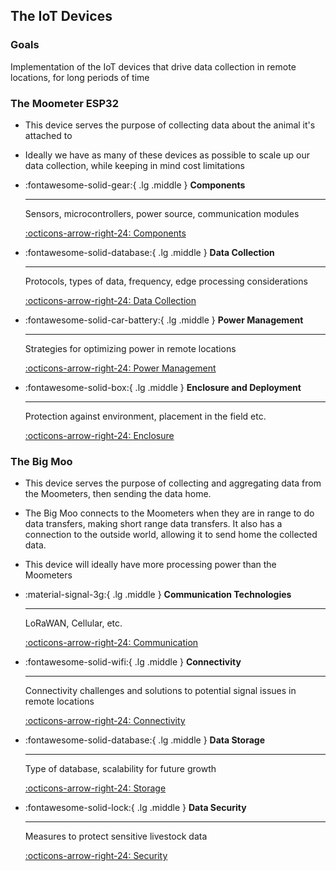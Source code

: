 ## The IoT Devices

### Goals
Implementation of the IoT devices that drive data collection in remote locations, for long periods of time

### The Moometer ESP32

- This device serves the purpose of collecting data about the animal it's attached to

- Ideally we have as many of these devices as possible to scale up our data collection, while keeping in mind cost limitations

<div class="grid cards" markdown>

-   :fontawesome-solid-gear:{ .lg .middle } __Components__

    ---

    Sensors, microcontrollers, power source, communication modules

    [:octicons-arrow-right-24: Components](components.md)

-   :fontawesome-solid-database:{ .lg .middle } __Data Collection__

    ---

    Protocols, types of data, frequency, edge processing considerations

    [:octicons-arrow-right-24: Data Collection](#)

-   :fontawesome-solid-car-battery:{ .lg .middle } __Power Management__

    ---

    Strategies for optimizing power in remote locations

    [:octicons-arrow-right-24: Power Management](#)

-   :fontawesome-solid-box:{ .lg .middle } __Enclosure and Deployment__

    ---

    Protection against environment, placement in the field etc.

    [:octicons-arrow-right-24: Enclosure](enclosure.md)

</div>

### The Big Moo

- This device serves the purpose of collecting and aggregating data from the Moometers, then sending the data home.

- The Big Moo connects to the Moometers when they are in range to do data transfers, making short range data transfers. It also has a connection to the outside world, allowing it to send home the collected data.

- This device will ideally have more processing power than the Moometers

<div class="grid cards" markdown>

-   :material-signal-3g:{ .lg .middle } __Communication Technologies__

    ---

    LoRaWAN, Cellular, etc.

    [:octicons-arrow-right-24: Communication](components.md)

-   :fontawesome-solid-wifi:{ .lg .middle } __Connectivity__

    ---

    Connectivity challenges and solutions to potential signal issues in remote locations

    [:octicons-arrow-right-24: Connectivity](components.md)

-   :fontawesome-solid-database:{ .lg .middle } __Data Storage__

    ---

    Type of database, scalability for future growth

    [:octicons-arrow-right-24: Storage](components.md)

-   :fontawesome-solid-lock:{ .lg .middle } __Data Security__

    ---

    Measures to protect sensitive livestock data

    [:octicons-arrow-right-24: Security](components.md)

</div>